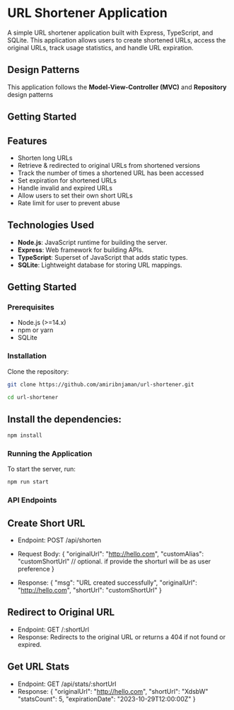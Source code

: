 # URL Shortener Application

A simple URL shortener application built with Express, TypeScript, and SQLite. This application allows users to create shortened URLs, access the original URLs, track usage statistics, and handle URL expiration.

## Design Patterns

This application follows the **Model-View-Controller (MVC)** and **Repository** design patterns

## Getting Started

## Features

- Shorten long URLs
- Retrieve & redirected to original URLs from shortened versions
- Track the number of times a shortened URL has been accessed
- Set expiration for shortened URLs
- Handle invalid and expired URLs
- Allow users to set their own short URLs
- Rate limit for user to prevent abuse


## Technologies Used

- **Node.js**: JavaScript runtime for building the server.
- **Express**: Web framework for building APIs.
- **TypeScript**: Superset of JavaScript that adds static types.
- **SQLite**: Lightweight database for storing URL mappings.

## Getting Started

### Prerequisites

- Node.js (>=14.x)
- npm or yarn
- SQLite

### Installation

Clone the repository:

```bash
git clone https://github.com/amiribnjaman/url-shortener.git

cd url-shortener
```

## Install the dependencies:

```bash
npm install
```


### Running the Application
To start the server, run:

```bash
npm run start
```

### API Endpoints
## Create Short URL

- Endpoint: POST /api/shorten
- Request Body:
{
  "originalUrl": "http://hello.com",
  "customAlias": "customShortUrl" // optional. if provide the shorturl will be as user preference
}

- Response:
{
  "msg": "URL created successfully",
  "originalUrl": "http://hello.com",
  "shortUrl": "customShortUrl"
}

## Redirect to Original URL

- Endpoint: GET /:shortUrl
- Response: Redirects to the original URL or returns a 404 if not found or expired.

## Get URL Stats
- Endpoint: GET /api/stats/:shortUrl
- Response:
{
  "originalUrl": "http://hello.com",
  "shortUrl": "XdsbW"
  "statsCount": 5,
  "expirationDate": "2023-10-29T12:00:00Z"
}